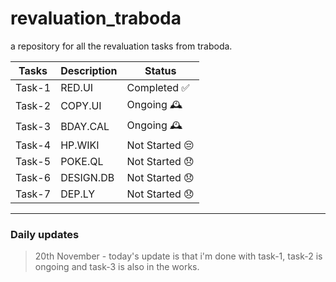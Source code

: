 # revaluation_traboda
a repository for all the revaluation tasks from traboda. 

| Tasks | Description | Status |
|-----------|-----------|-----------|
| Task-1 | RED.UI | Completed ✅ |
| Task-2 | COPY.UI | Ongoing 🕰️ |
| Task-3 | BDAY.CAL | Ongoing 🕰️ |
| Task-4 | HP.WIKI | Not Started 😔 |
| Task-5 | POKE.QL | Not Started 😞 |
| Task-6 | DESIGN.DB | Not Started 😞 |
| Task-7 | DEP.LY | Not Started 😞 |
________________________

### Daily updates

> 20th November - today's update is that i'm done with task-1, task-2 is ongoing and task-3 is also in the works.
